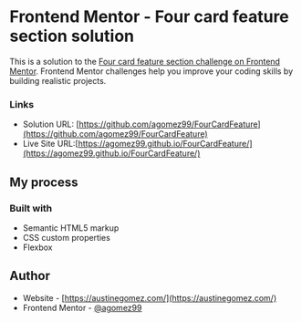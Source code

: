 # Frontend Mentor - Four card feature section solution

This is a solution to the [Four card feature section challenge on Frontend Mentor](https://www.frontendmentor.io/challenges/four-card-feature-section-weK1eFYK). Frontend Mentor challenges help you improve your coding skills by building realistic projects. 


### Links

- Solution URL: [https://github.com/agomez99/FourCardFeature](https://github.com/agomez99/FourCardFeature)
- Live Site URL:[https://agomez99.github.io/FourCardFeature/](https://agomez99.github.io/FourCardFeature/)

## My process

### Built with

- Semantic HTML5 markup
- CSS custom properties
- Flexbox


## Author

- Website - [https://austinegomez.com/](https://austinegomez.com/)
- Frontend Mentor - [@agomez99](https://www.frontendmentor.io/profile/agomez99)

